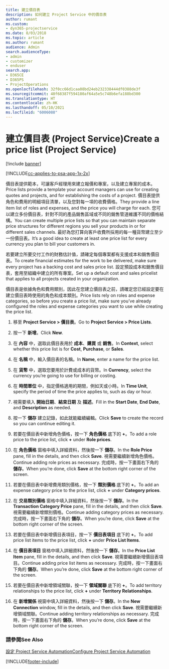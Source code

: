 ```yaml
---
title: 建立價目表
description: 如何建立 Project Service 中的價目表
author: rumant
ms.custom:
- dyn365-projectservice
ms.date: 8/03/2018
ms.topic: article
ms.author: rumant
audience: Admin
search.audienceType:
- admin
- customizer
- enduser
search.app:
- D365CE
- D365PS
- ProjectOperations
ms.openlocfilehash: 32f0cc66d1caa08bd24eb232338444df0388de3f
ms.sourcegitcommit: 40f68387f594180af64a5e5c748b6efa188bd300
ms.translationtype: HT
ms.contentlocale: zh-HK
ms.lasthandoff: 05/10/2021
ms.locfileid: "6006088"
---
```

# <a name="create-a-price-list-project-service"></a><span data-ttu-id="fedb4-103">建立價目表 (Project Service)</span><span class="sxs-lookup"><span data-stu-id="fedb4-103">Create a price list (Project Service)</span></span>

[!include [banner](../includes/psa-now-project-operations.md)]

[!INCLUDE[cc-applies-to-psa-app-1x-2x](../includes/cc-applies-to-psa-app-1x-2x.md)]

<span data-ttu-id="fedb4-104">價目表提供範本，可讓客戶經理用來建立報價和專案，以及建立專案的成本。</span><span class="sxs-lookup"><span data-stu-id="fedb4-104">Price lists provide a template your account managers can use for creating quotes and projects, and for establishing the costs of a project.</span></span> <span data-ttu-id="fedb4-105">價目表提供角色和費用的明細項目清單，以及您對每一項的收費價格。</span><span class="sxs-lookup"><span data-stu-id="fedb4-105">They provide a line item list of roles and expenses, and the price you will charge for each.</span></span> <span data-ttu-id="fedb4-106">您可以建立多份價目表，針對不同的產品銷售區域或不同的銷售管道維護不同的價格結構。</span><span class="sxs-lookup"><span data-stu-id="fedb4-106">You can create multiple price lists so that you can maintain separate price structures for different regions you sell your products in or for different sales channels.</span></span> <span data-ttu-id="fedb4-107">最好為您打算向客戶收費所採用的每一種貨幣建立至少一份價目表。</span><span class="sxs-lookup"><span data-stu-id="fedb4-107">It’s a good idea to create at least one price list for every currency you plan to bill your customers in.</span></span>  
  
<span data-ttu-id="fedb4-108">若要建立所要交付工作的財務估計值，請確定每個專案都有支援成本和銷售價目表。</span><span class="sxs-lookup"><span data-stu-id="fedb4-108">To create financial estimates for the work to be delivered, make sure every project has a backing cost and sales price list.</span></span> <span data-ttu-id="fedb4-109">設定預設成本和銷售價目表，套用至組織中建立的所有專案。</span><span class="sxs-lookup"><span data-stu-id="fedb4-109">Set up a default cost and sales pricelist that applies to all projects created in your organization.</span></span>  
  
<span data-ttu-id="fedb4-110">價目表是依據角色和費用類別，因此在您建立價目表之前，請確定您已經設定要在建立價目表時使用的角色和成本類別。</span><span class="sxs-lookup"><span data-stu-id="fedb4-110">Price lists rely on roles and expense categories, so before you create a price list, make sure you’ve already configured the roles and expense categories you want to use while creating the price list.</span></span>  
  
1.  <span data-ttu-id="fedb4-111">移至 **Project Service > 價目表**。</span><span class="sxs-lookup"><span data-stu-id="fedb4-111">Go to **Project Service > Price Lists**.</span></span>  
  
2.  <span data-ttu-id="fedb4-112">按一下 **新增**。</span><span class="sxs-lookup"><span data-stu-id="fedb4-112">Click **New**.</span></span>  
  
3.  <span data-ttu-id="fedb4-113">在 **內容** 中，選取此價目表用於 **成本**、**購買** 或 **銷售**。</span><span class="sxs-lookup"><span data-stu-id="fedb4-113">In **Context**, select whether this price list is for **Cost**, **Purchase**, or **Sales**.</span></span>  
  
4.  <span data-ttu-id="fedb4-114">在 **名稱** 中，輸入價目表的名稱。</span><span class="sxs-lookup"><span data-stu-id="fedb4-114">In **Name**, enter a name for the price list.</span></span>  
  
5.  <span data-ttu-id="fedb4-115">在 **貨幣** 中，選取您要用於計費或成本的貨幣。</span><span class="sxs-lookup"><span data-stu-id="fedb4-115">In **Currency**, select the currency you’re going to use for billing or costing.</span></span>  
  
6.  <span data-ttu-id="fedb4-116">在 **時間單位** 中，指定價格適用的期間，例如天或小時。</span><span class="sxs-lookup"><span data-stu-id="fedb4-116">In **Time Unit**, specify the period of time the price applies to, such as day or hour.</span></span>  
  
7.  <span data-ttu-id="fedb4-117">視需要填入 **開始日期**、**結束日期** 及 **描述**。</span><span class="sxs-lookup"><span data-stu-id="fedb4-117">Fill in the **Start Date**, **End Date**, and **Description** as needed.</span></span>  
  
8.  <span data-ttu-id="fedb4-118">按一下 **儲存** 建立記錄，如此就能繼續編輯。</span><span class="sxs-lookup"><span data-stu-id="fedb4-118">Click **Save** to create the record so you can continue editing it.</span></span>  
  
9. <span data-ttu-id="fedb4-119">若要在價目表中新增角色價格，按一下 **角色價格** 底下的 **+**。</span><span class="sxs-lookup"><span data-stu-id="fedb4-119">To add a role price to the price list, click **+** under **Role prices**.</span></span>  
  
10. <span data-ttu-id="fedb4-120">在 **角色價格** 窗格中填入詳細資料，然後按一下 **儲存**。</span><span class="sxs-lookup"><span data-stu-id="fedb4-120">In the **Role Price** pane, fill in the details, and then click **Save**.</span></span> <span data-ttu-id="fedb4-121">視需要繼續新增角色價格。</span><span class="sxs-lookup"><span data-stu-id="fedb4-121">Continue adding role prices as necessary.</span></span> <span data-ttu-id="fedb4-122">完成時，按一下畫面右下角的 **儲存**。</span><span class="sxs-lookup"><span data-stu-id="fedb4-122">When you’re done, click **Save** at the bottom right corner of the screen.</span></span>  
  
11. <span data-ttu-id="fedb4-123">若要在價目表中新增費用類別價格，按一下 **類別價格** 底下的 **+**。</span><span class="sxs-lookup"><span data-stu-id="fedb4-123">To add an expense category price to the price list, click **+** under **Category prices**.</span></span>  
  
12. <span data-ttu-id="fedb4-124">在 **交易類別價格** 窗格中填入詳細資料，然後按一下 **儲存**。</span><span class="sxs-lookup"><span data-stu-id="fedb4-124">In the **Transaction Category Price** pane, fill in the details, and then click **Save**.</span></span> <span data-ttu-id="fedb4-125">視需要繼續新增類別價格。</span><span class="sxs-lookup"><span data-stu-id="fedb4-125">Continue adding category prices as necessary.</span></span> <span data-ttu-id="fedb4-126">完成時，按一下畫面右下角的 **儲存**。</span><span class="sxs-lookup"><span data-stu-id="fedb4-126">When you’re done, click **Save** at the bottom right corner of the screen.</span></span>  
  
13. <span data-ttu-id="fedb4-127">若要在價目表中新增價目表項目，按一下 **價目表項目** 底下的 **+**。</span><span class="sxs-lookup"><span data-stu-id="fedb4-127">To add price list items to the price list, click **+** under **Price List Items**.</span></span>  
  
14. <span data-ttu-id="fedb4-128">在 **價目表項目** 窗格中填入詳細資料，然後按一下 **儲存**。</span><span class="sxs-lookup"><span data-stu-id="fedb4-128">In the **Price List Item** pane, fill in the details, and then click **Save**.</span></span> <span data-ttu-id="fedb4-129">視需要繼續新增價目表項目。</span><span class="sxs-lookup"><span data-stu-id="fedb4-129">Continue adding price list items as necessary.</span></span> <span data-ttu-id="fedb4-130">完成時，按一下畫面右下角的 **儲存**。</span><span class="sxs-lookup"><span data-stu-id="fedb4-130">When you’re done, click **Save** at the bottom right corner of the screen.</span></span>  
  
15. <span data-ttu-id="fedb4-131">若要在價目表中新增領域關聯，按一下 **領域關聯** 底下的 **+**。</span><span class="sxs-lookup"><span data-stu-id="fedb4-131">To add territory relationships to the price list, click **+** under **Territory Relationships**.</span></span>  
  
16. <span data-ttu-id="fedb4-132">在 **新增關係** 視窗中填入詳細資料，然後按一下 **儲存**。</span><span class="sxs-lookup"><span data-stu-id="fedb4-132">In the **New Connection** window, fill in the details, and then click **Save**.</span></span> <span data-ttu-id="fedb4-133">視需要繼續新增領域關聯。</span><span class="sxs-lookup"><span data-stu-id="fedb4-133">Continue adding territory relationships as necessary.</span></span> <span data-ttu-id="fedb4-134">完成時，按一下畫面右下角的 **儲存**。</span><span class="sxs-lookup"><span data-stu-id="fedb4-134">When you’re done, click **Save** at the bottom right corner of the screen.</span></span>  
  
### <a name="see-also"></a><span data-ttu-id="fedb4-135">請參閱</span><span class="sxs-lookup"><span data-stu-id="fedb4-135">See Also</span></span>  
 [<span data-ttu-id="fedb4-136">設定 Project Service Automation</span><span class="sxs-lookup"><span data-stu-id="fedb4-136">Configure Project Service Automation</span></span>](../psa/configure.md)


[!INCLUDE[footer-include](../includes/footer-banner.md)]